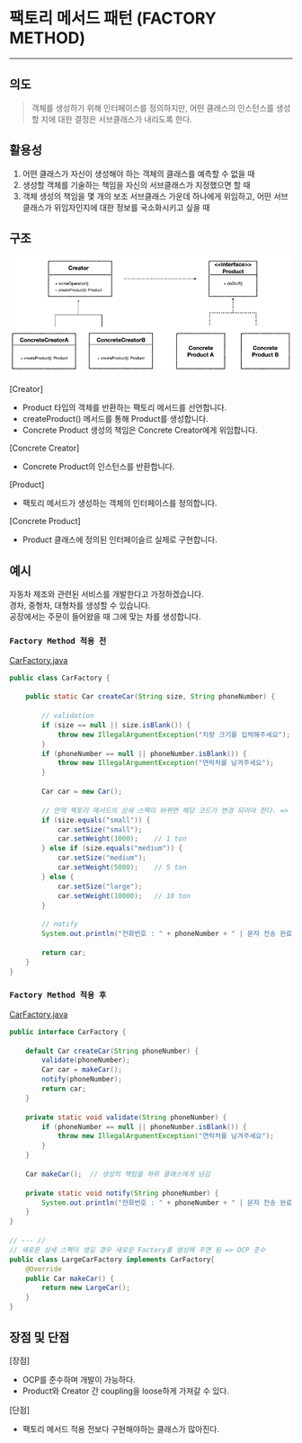 # 팩토리 메서드 패턴 (FACTORY METHOD)
<hr>

## 의도 
> 객체를 생성하기 위해 인터페이스를 정의하지만, 어떤 클래스의 인스턴스를 생성할 지에 대한 결정은 서브클래스가 내리도록 한다. 

## 활용성 
1. 어떤 클래스가 자신이 생성해야 하는 객체의 클래스를 예측할 수 없을 때
2. 생성할 객체를 기술하는 책임을 자신의 서브클래스가 지정했으면 할 때 
3. 객체 생성의 책임을 몇 개의 보조 서브클래스 가운데 하나에게 위임하고, 어떤 서브클래스가 위임자인지에 대한 정보를 국소화시키고 싶을 때 

## 구조 
![img.png](../images/img.png)

[Creator]
- Product 타입의 객체를 반환하는 팩토리 메서드를 선언합니다.
- createProduct() 메서드를 통해 Product를 생성합니다. 
- Concrete Product 생성의 책임은 Concrete Creator에게 위임합니다. 

[Concrete Creator]
- Concrete Product의 인스턴스를 반환합니다. 

[Product]
- 팩토리 메서드가 생성하는 객체의 인터페이스를 정의합니다. 

[Concrete Product]
- Product 클래스에 정의된 인터페이슬르 실제로 구현합니다. 



## 예시 
자동차 제조와 관련된 서비스를 개발한다고 가정하겠습니다.  
경차, 중형차, 대형차를 생성할 수 있습니다.   
공장에서는 주문이 들어왔을 때 그에 맞는 차를 생성합니다.

### `Factory Method 적용 전`
[CarFactory.java](..%2Fsrc%2Fmain%2Fjava%2Ffactorymethod%2Fbefore%2FCarFactory.java)
```java
public class CarFactory {

    public static Car createCar(String size, String phoneNumber) {

        // validation
        if (size == null || size.isBlank()) {
            throw new IllegalArgumentException("차량 크기를 입력해주세요");
        }
        if (phoneNumber == null || phoneNumber.isBlank()) {
            throw new IllegalArgumentException("연락처를 남겨주세요");
        }

        Car car = new Car();

        // 만약 팩토리 메서드의 상세 스펙이 바뀌면 해당 코드가 변경 되어야 한다. => OCP위반 
        if (size.equals("small")) {
            car.setSize("small");
            car.setWeight(1000);    // 1 ton
        } else if (size.equals("medium")) {
            car.setSize("medium");
            car.setWeight(5000);    // 5 ton
        } else {
            car.setSize("large");
            car.setWeight(10000);   // 10 ton
        }

        // notify
        System.out.println("전화번호 : " + phoneNumber + " | 문자 전송 완료");

        return car;
    }
}

```
### `Factory Method 적용 후`
[CarFactory.java](..%2Fsrc%2Fmain%2Fjava%2Ffactorymethod%2Fafter%2Ffactory%2FCarFactory.java)
```java
public interface CarFactory {

    default Car createCar(String phoneNumber) {
        validate(phoneNumber);
        Car car = makeCar();
        notify(phoneNumber);
        return car;
    }

    private static void validate(String phoneNumber) {
        if (phoneNumber == null || phoneNumber.isBlank()) {
            throw new IllegalArgumentException("연락처를 남겨주세요");
        }
    }

    Car makeCar();  // 생성의 책임을 하위 클래스에게 넘김

    private static void notify(String phoneNumber) {
        System.out.println("전화번호 : " + phoneNumber + " | 문자 전송 완료");
    }
}

// --- // 
// 새로운 상세 스펙이 생길 경우 새로운 Factory를 생성해 주면 됨 => OCP 준수
public class LargeCarFactory implements CarFactory{
    @Override
    public Car makeCar() {
        return new LargeCar();
    }
}
```

## 장점 및 단점
[장점]
- OCP를 준수하며 개발이 가능하다. 
- Product와 Creator 간 coupling을 loose하게 가져갈 수 있다. 

[단점]
- 팩토리 메서드 적용 전보다 구현해야하는 클래스가 많아진다.  


